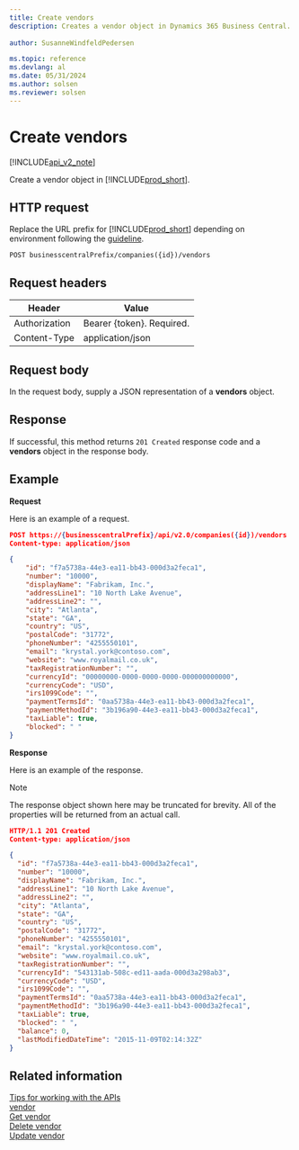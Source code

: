 ```yaml
---
title: Create vendors  
description: Creates a vendor object in Dynamics 365 Business Central. 
 
author: SusanneWindfeldPedersen

ms.topic: reference
ms.devlang: al
ms.date: 05/31/2024
ms.author: solsen
ms.reviewer: solsen
---
```


# Create vendors

[!INCLUDE[api_v2_note](../../../includes/api_v2_note.md)]

Create a vendor object in [!INCLUDE[prod_short](../../../includes/prod_short.md)].

## HTTP request
Replace the URL prefix for [!INCLUDE[prod_short](../../../includes/prod_short.md)] depending on environment following the [guideline](../../v2.0/endpoints-apis-for-dynamics.md).
```
POST businesscentralPrefix/companies({id})/vendors
```

## Request headers

|Header|Value|
|------|-----|
|Authorization  |Bearer {token}. Required. |
|Content-Type  |application/json|

## Request body
In the request body, supply a JSON representation of a **vendors** object.

## Response
If successful, this method returns ```201 Created``` response code and a **vendors** object in the response body.

## Example

**Request**

Here is an example of a request.

```json
POST https://{businesscentralPrefix}/api/v2.0/companies({id})/vendors
Content-type: application/json

{
    "id": "f7a5738a-44e3-ea11-bb43-000d3a2feca1",
    "number": "10000",
    "displayName": "Fabrikam, Inc.",
    "addressLine1": "10 North Lake Avenue",
    "addressLine2": "",
    "city": "Atlanta",
    "state": "GA",
    "country": "US",
    "postalCode": "31772",
    "phoneNumber": "4255550101",
    "email": "krystal.york@contoso.com",
    "website": "www.royalmail.co.uk",
    "taxRegistrationNumber": "",
    "currencyId": "00000000-0000-0000-0000-000000000000",
    "currencyCode": "USD",
    "irs1099Code": "",
    "paymentTermsId": "0aa5738a-44e3-ea11-bb43-000d3a2feca1",
    "paymentMethodId": "3b196a90-44e3-ea11-bb43-000d3a2feca1",
    "taxLiable": true,
    "blocked": " "
}
```

**Response**

Here is an example of the response. 

> [!NOTE]  
>   The response object shown here may be truncated for brevity. All of the properties will be returned from an actual call.

```json
HTTP/1.1 201 Created
Content-type: application/json

{
  "id": "f7a5738a-44e3-ea11-bb43-000d3a2feca1",
  "number": "10000",
  "displayName": "Fabrikam, Inc.",
  "addressLine1": "10 North Lake Avenue",
  "addressLine2": "",
  "city": "Atlanta",
  "state": "GA",
  "country": "US",
  "postalCode": "31772",
  "phoneNumber": "4255550101",
  "email": "krystal.york@contoso.com",
  "website": "www.royalmail.co.uk",
  "taxRegistrationNumber": "",
  "currencyId": "543131ab-508c-ed11-aada-000d3a298ab3",
  "currencyCode": "USD",
  "irs1099Code": "",
  "paymentTermsId": "0aa5738a-44e3-ea11-bb43-000d3a2feca1",
  "paymentMethodId": "3b196a90-44e3-ea11-bb43-000d3a2feca1",
  "taxLiable": true,
  "blocked": " ",
  "balance": 0,
  "lastModifiedDateTime": "2015-11-09T02:14:32Z"
}
```

## Related information
[Tips for working with the APIs](../../../developer/devenv-connect-apps-tips.md)    
[vendor](../resources/dynamics_vendor.md)    
[Get vendor](dynamics_vendor_Get.md)    
[Delete vendor](dynamics_vendor_Delete.md)    
[Update vendor](dynamics_vendor_Update.md)    
